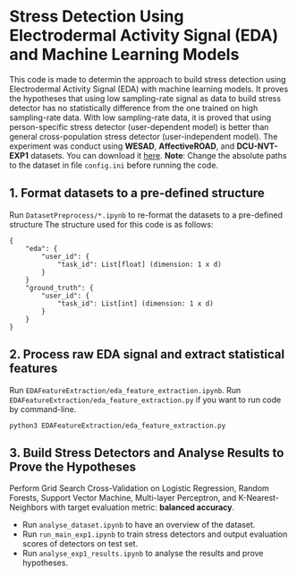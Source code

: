 # Stress Detection Using Electrodermal Activity Signal (EDA) and Machine Learning Models

This code is made to determin the approach to build stress detection using Electrodermal Activity Signal (EDA) with machine learning models. It proves the hypotheses that using low sampling-rate signal as data to build stress detector has no statistically difference from the one trained on high sampling-rate data. 
With low sampling-rate data, it is proved that using person-specific stress detector (user-dependent model) is better than general cross-population stress detector (user-independent model).
The experiment was conduct using **WESAD**, **AffectiveROAD**, and **DCU-NVT-EXP1** datasets. You can download it [here](https://drive.google.com/file/d/15BpNyTRY0OsFJ06FaVZcDtRgV-Y4a81P/view?usp=sharing).
**Note**: Change the absolute paths to the dataset in file ```config.ini``` before running the code.

## 1. Format datasets to a pre-defined structure
Run ```DatasetPreprocess/*.ipynb``` to re-format the datasets to a pre-defined structure The structure used for this code is as follows:
```
{
    "eda": {
        "user_id": {
            "task_id": List[float] (dimension: 1 x d)
        }
    }
    "ground_truth": {
        "user_id": {
            "task_id": List[int] (dimension: 1 x d)
        }
    }
}
```
## 2. Process raw EDA signal and extract statistical features
Run ```EDAFeatureExtraction/eda_feature_extraction.ipynb```. 
Run ```EDAFeatureExtraction/eda_feature_extraction.py``` if you want to run code by command-line.
```
python3 EDAFeatureExtraction/eda_feature_extraction.py
```
## 3. Build Stress Detectors and Analyse Results to Prove the Hypotheses
Perform Grid Search Cross-Validation on Logistic Regression, Random Forests, Support Vector Machine, Multi-layer Perceptron, and K-Nearest-Neighbors with target evaluation metric: **balanced accuracy**. 
- Run ```analyse_dataset.ipynb``` to have an overview of the dataset. 
- Run ```run_main_exp1.ipynb``` to train stress detectors and output evaluation scores of detectors on test set.
- Run ```analyse_exp1_results.ipynb``` to analyse the results and prove hypotheses.